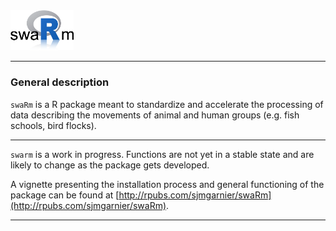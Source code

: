 <img src="inst/img/logo.png" width="20%">

---

### General description

`swaRm` is a R package meant to standardize and accelerate the processing of 
data describing the movements of animal and human groups (e.g. fish schools, 
bird flocks). 

---

`swarm` is a work in progress. Functions are not yet in a stable state and are 
likely to change as the package gets developed. 

A vignette presenting the installation process and general functioning of the 
package can be found at [http://rpubs.com/sjmgarnier/swaRm](http://rpubs.com/sjmgarnier/swaRm).

---
